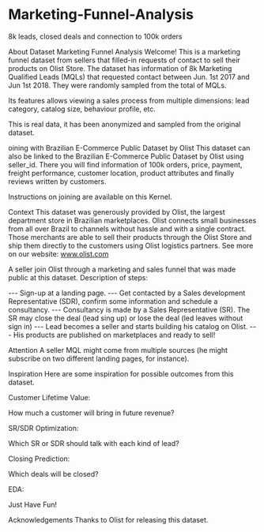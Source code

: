 # Marketing-Funnel-Analysis
8k leads, closed deals and connection to 100k orders

About Dataset
Marketing Funnel Analysis
Welcome! This is a marketing funnel dataset from sellers that filled-in requests of contact to sell their products on Olist Store. The dataset has information of 8k Marketing Qualified Leads (MQLs) that requested contact between Jun. 1st 2017 and Jun 1st 2018. They were randomly sampled from the total of MQLs.

Its features allows viewing a sales process from multiple dimensions: lead category, catalog size, behaviour profile, etc.

This is real data, it has been anonymized and sampled from the original dataset.

oining with Brazilian E-Commerce Public Dataset by Olist
This dataset can also be linked to the Brazilian E-Commerce Public Dataset by Olist using seller_id. There you will find information of 100k orders, price, payment, freight performance, customer location, product attributes and finally reviews written by customers.

Instructions on joining are available on this Kernel.

Context
This dataset was generously provided by Olist, the largest department store in Brazilian marketplaces. Olist connects small businesses from all over Brazil to channels without hassle and with a single contract. Those merchants are able to sell their products through the Olist Store and ship them directly to the customers using Olist logistics partners. See more on our website: www.olist.com

A seller join Olist through a marketing and sales funnel that was made public at this dataset. Description of steps:

--- Sign-up at a landing page.
--- Get contacted by a Sales development Representative (SDR), confirm some information and schedule a consultancy.
--- Consultancy is made by a Sales Representative (SR). The SR may close the deal (lead sing up) or lose the deal (led leaves without sign in)
--- Lead becomes a seller and starts building his catalog on Olist.
--- His products are published on marketplaces and ready to sell!

Attention
A seller MQL might come from multiple sources (he might subscribe on two different landing pages, for instance).

Inspiration
Here are some inspiration for possible outcomes from this dataset.

Customer Lifetime Value:

How much a customer will bring in future revenue?

SR/SDR Optimization:

Which SR or SDR should talk with each kind of lead?

Closing Prediction:

Which deals will be closed?

EDA:

Just Have Fun!

Acknowledgements
Thanks to Olist for releasing this dataset.




